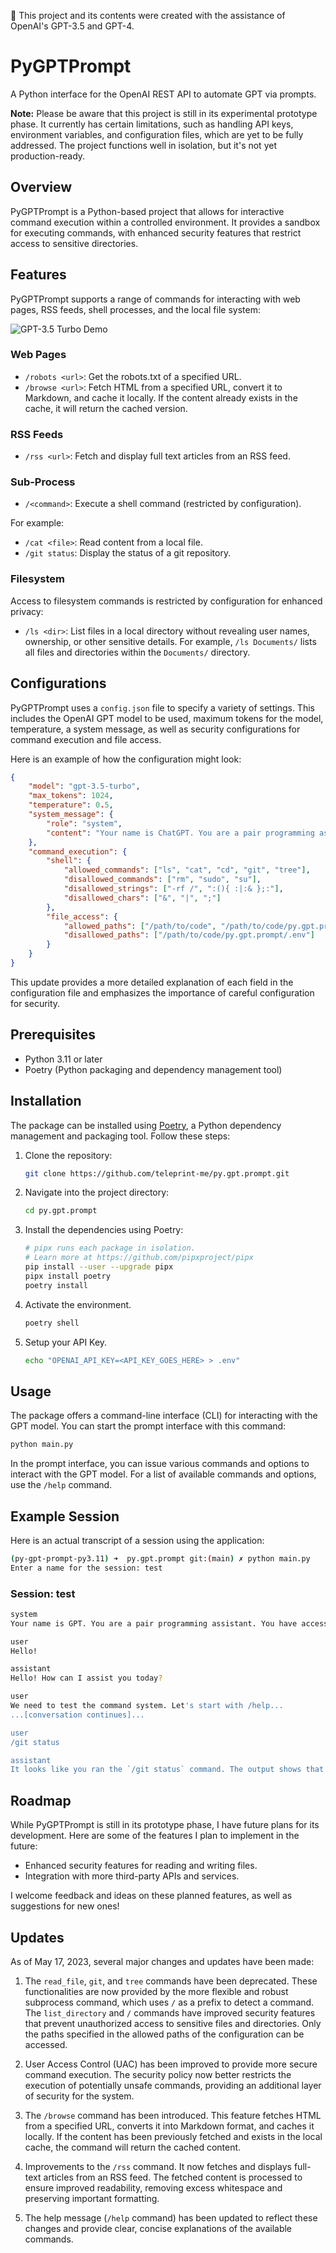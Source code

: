 📝 This project and its contents were created with the assistance of OpenAI's GPT-3.5 and GPT-4.

# PyGPTPrompt

A Python interface for the OpenAI REST API to automate GPT via prompts.

**Note:** Please be aware that this project is still in its experimental prototype phase. It currently has certain limitations, such as handling API keys, environment variables, and configuration files, which are yet to be fully addressed. The project functions well in isolation, but it's not yet production-ready.

## Overview

PyGPTPrompt is a Python-based project that allows for interactive command execution within a controlled environment. It provides a sandbox for executing commands, with enhanced security features that restrict access to sensitive directories.

## Features

PyGPTPrompt supports a range of commands for interacting with web pages, RSS feeds, shell processes, and the local file system:

![GPT-3.5 Turbo Demo](./assets/gpt-3.5-turbo.gif)

### Web Pages

- `/robots <url>`: Get the robots.txt of a specified URL.
- `/browse <url>`: Fetch HTML from a specified URL, convert it to Markdown, and cache it locally. If the content already exists in the cache, it will return the cached version.

### RSS Feeds

- `/rss <url>`: Fetch and display full text articles from an RSS feed.

### Sub-Process

- `/<command>`: Execute a shell command (restricted by configuration). 

For example: 

- `/cat <file>`: Read content from a local file.
- `/git status`: Display the status of a git repository.

### Filesystem

Access to filesystem commands is restricted by configuration for enhanced privacy:

- `/ls <dir>`: List files in a local directory without revealing user names, ownership, or other sensitive details. For example, `/ls Documents/` lists all files and directories within the `Documents/` directory.

## Configurations

PyGPTPrompt uses a `config.json` file to specify a variety of settings. This includes the OpenAI GPT model to be used, maximum tokens for the model, temperature, a system message, as well as security configurations for command execution and file access.

Here is an example of how the configuration might look:

```json
{
    "model": "gpt-3.5-turbo",
    "max_tokens": 1024,
    "temperature": 0.5,
    "system_message": {
        "role": "system",
        "content": "Your name is ChatGPT. You are a pair programming assistant..."
    },
    "command_execution": {
        "shell": {
            "allowed_commands": ["ls", "cat", "cd", "git", "tree"],
            "disallowed_commands": ["rm", "sudo", "su"],
            "disallowed_strings": ["-rf /", ":(){ :|:& };:"],
            "disallowed_chars": ["&", "|", ";"]
        },
        "file_access": {
            "allowed_paths": ["/path/to/code", "/path/to/code/py.gpt.prompt"],
            "disallowed_paths": ["/path/to/code/py.gpt.prompt/.env"]
        }
    }
}
```

This update provides a more detailed explanation of each field in the configuration file and emphasizes the importance of careful configuration for security.

## Prerequisites

-   Python 3.11 or later
-   Poetry (Python packaging and dependency management tool)

## Installation

The package can be installed using [Poetry](https://python-poetry.org/), a Python dependency management and packaging tool. Follow these steps:

1. Clone the repository:

    ```sh
    git clone https://github.com/teleprint-me/py.gpt.prompt.git
    ```

2. Navigate into the project directory:

    ```sh
    cd py.gpt.prompt
    ```

3. Install the dependencies using Poetry:

    ```sh
    # pipx runs each package in isolation.
    # Learn more at https://github.com/pipxproject/pipx
    pip install --user --upgrade pipx
    pipx install poetry
    poetry install
    ```

4. Activate the environment.

    ```sh
    poetry shell
    ```

5. Setup your API Key.

    ```sh
    echo "OPENAI_API_KEY=<API_KEY_GOES_HERE> > .env"
    ```

## Usage

The package offers a command-line interface (CLI) for interacting with the GPT model. You can start the prompt interface with this command:

```sh
python main.py
````

In the prompt interface, you can issue various commands and options to interact with the GPT model. For a list of available commands and options, use the `/help` command.

## Example Session

Here is an actual transcript of a session using the application:

```sh
(py-gpt-prompt-py3.11) ➜  py.gpt.prompt git:(main) ✗ python main.py
Enter a name for the session: test
```

### Session: test

```sh
system
Your name is GPT. You are a pair programming assistant. You have access to special commands. Use `/help` for more information...

user
Hello!

assistant
Hello! How can I assist you today?

user
We need to test the command system. Let's start with /help...
...[conversation continues]...

user
/git status

assistant
It looks like you ran the `/git status` command. The output shows that you have made changes to some files and those changes are yet to be committed. Additionally, it also suggests that your local branch is ahead of the 'origin/main' branch by one commit. Please consider committing your changes by running the `git commit` command and push them to the remote branch using `git push`, if you haven't already.
```

## Roadmap

While PyGPTPrompt is still in its prototype phase, I have future plans for its development. Here are some of the features I plan to implement in the future:

-   Enhanced security features for reading and writing files.
-   Integration with more third-party APIs and services.

I welcome feedback and ideas on these planned features, as well as suggestions for new ones!

## Updates

As of May 17, 2023, several major changes and updates have been made:

1. The `read_file`, `git`, and `tree` commands have been deprecated. These functionalities are now provided by the more flexible and robust subprocess command, which uses `/` as a prefix to detect a command. The `list_directory` and `/` commands have improved security features that prevent unauthorized access to sensitive files and directories. Only the paths specified in the allowed paths of the configuration can be accessed.

2. User Access Control (UAC) has been improved to provide more secure command execution. The security policy now better restricts the execution of potentially unsafe commands, providing an additional layer of security for the system.

3. The `/browse` command has been introduced. This feature fetches HTML from a specified URL, converts it into Markdown format, and caches it locally. If the content has been previously fetched and exists in the local cache, the command will return the cached content.

4. Improvements to the `/rss` command. It now fetches and displays full-text articles from an RSS feed. The fetched content is processed to ensure improved readability, removing excess whitespace and preserving important formatting.

5. The help message (`/help` command) has been updated to reflect these changes and provide clear, concise explanations of the available commands.
